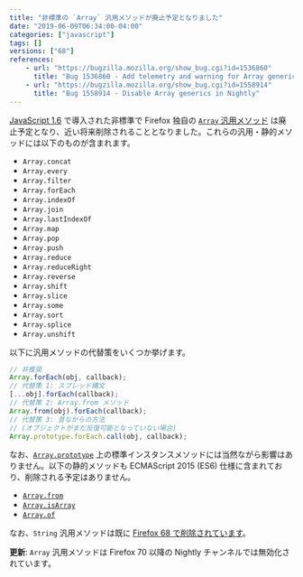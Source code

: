 ```yaml
---
title: "非標準の `Array` 汎用メソッドが廃止予定となりました"
date: "2019-06-09T06:34:00-04:00"
categories: ["javascript"]
tags: []
versions: ["68"]
references:
    - url: "https://bugzilla.mozilla.org/show_bug.cgi?id=1536860"
      title: "Bug 1536860 - Add telemetry and warning for Array generics"
    - url: "https://bugzilla.mozilla.org/show_bug.cgi?id=1558914"
      title: "Bug 1558914 - Disable Array generics in Nightly"
---
```

[JavaScript 1.6](https://developer.mozilla.org/docs/Web/JavaScript/New_in_JavaScript/1.6) で導入された非標準で Firefox 独自の [`Array` 汎用メソッド](https://developer.mozilla.org/docs/Web/JavaScript/Reference/Global_Objects/Array#Array_generic_methods) は廃止予定となり、近い将来削除されることとなりました。これらの汎用・静的メソッドには以下のものが含まれます。

* `Array.concat`
* `Array.every`
* `Array.filter`
* `Array.forEach`
* `Array.indexOf`
* `Array.join`
* `Array.lastIndexOf`
* `Array.map`
* `Array.pop`
* `Array.push`
* `Array.reduce`
* `Array.reduceRight`
* `Array.reverse`
* `Array.shift`
* `Array.slice`
* `Array.some`
* `Array.sort`
* `Array.splice`
* `Array.unshift`

以下に汎用メソッドの代替策をいくつか挙げます。

```js
// 非推奨
Array.forEach(obj, callback);
// 代替策 1: スプレッド構文
[...obj].forEach(callback);
// 代替策 2: Array.from メソッド
Array.from(obj).forEach(callback);
// 代替策 3: 昔ながらの方法
// (オブジェクトがまだ反復可能となっていない場合)
Array.prototype.forEach.call(obj, callback);
```

なお、[`Array.prototype`](https://developer.mozilla.org/docs/Web/JavaScript/Reference/Global_Objects/Array/prototype) 上の標準インスタンスメソッドには当然ながら影響はありません。以下の静的メソッドも ECMAScript 2015 (ES6) 仕様に含まれており、削除される予定はありません。

* [`Array.from`](https://developer.mozilla.org/docs/Web/JavaScript/Reference/Global_Objects/Array/from)
* [`Array.isArray`](https://developer.mozilla.org/docs/Web/JavaScript/Reference/Global_Objects/Array/isArray)
* [`Array.of`](https://developer.mozilla.org/docs/Web/JavaScript/Reference/Global_Objects/Array/of)

なお、`String` 汎用メソッドは既に [Firefox 68 で削除されています](https://www.fxsitecompat.dev/ja/docs/2019/non-standard-string-generics-have-been-removed/)。

**更新**: `Array` 汎用メソッドは Firefox 70 以降の Nightly チャンネルでは無効化されています。
